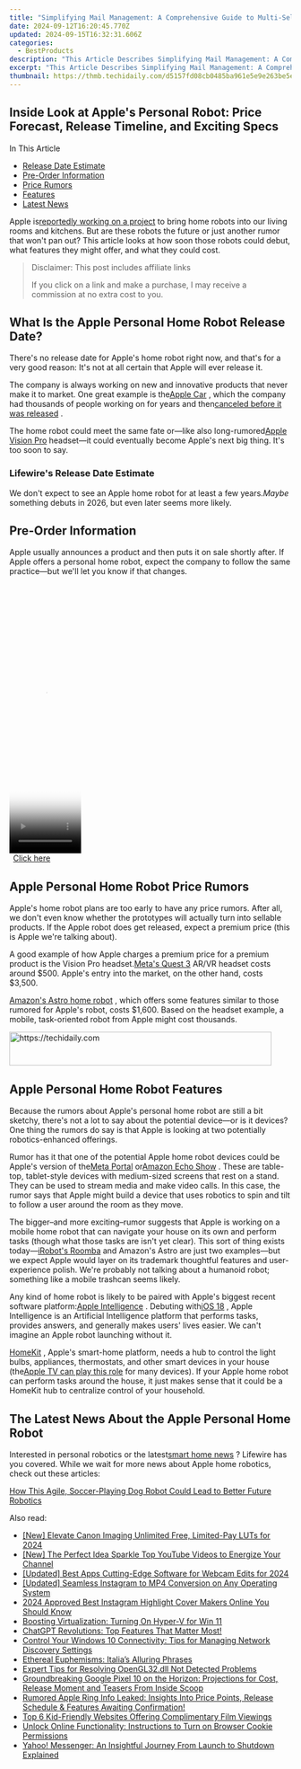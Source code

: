 ```yaml
---
title: "Simplifying Mail Management: A Comprehensive Guide to Multi-Selection in Google's Email Platform"
date: 2024-09-12T16:20:45.770Z
updated: 2024-09-15T16:32:31.606Z
categories:
  - BestProducts
description: "This Article Describes Simplifying Mail Management: A Comprehensive Guide to Multi-Selection in Google's Email Platform"
excerpt: "This Article Describes Simplifying Mail Management: A Comprehensive Guide to Multi-Selection in Google's Email Platform"
thumbnail: https://thmb.techidaily.com/d5157fd08cb0485ba961e5e9e263be5ee6676590cf3c102628e197e9ee7e9e16.jpg
---
```


## Inside Look at Apple's Personal Robot: Price Forecast, Release Timeline, and Exciting Specs

In This Article

* [Release Date Estimate](https://www.lifewire.com/#toc-what-is-the-apple-personal-home-robot-release-date)
* [Pre-Order Information](https://www.lifewire.com/#toc-pre-order-information)
* [Price Rumors](https://www.lifewire.com/#toc-apple-personal-home-robot-price-rumors)
* [Features](https://www.lifewire.com/#toc-apple-personal-home-robot-features)
* [Latest News](https://www.lifewire.com/#toc-the-latest-news-about-the-apple-personal-home-robot)

 Apple is[reportedly working on a project](https://www.bloomberg.com/news/articles/2024-04-03/apple-explores-home-robots-after-abandoning-car-efforts?embedded-checkout=true) to bring home robots into our living rooms and kitchens. But are these robots the future or just another rumor that won't pan out? This article looks at how soon those robots could debut, what features they might offer, and what they could cost.

>  Disclaimer: This post includes affiliate links
>
>  If you click on a link and make a purchase, I may receive a commission at no extra cost to you.
>

## What Is the Apple Personal Home Robot Release Date?

 There's no release date for Apple's home robot right now, and that's for a very good reason: It's not at all certain that Apple will ever release it.

 The company is always working on new and innovative products that never make it to market. One great example is the[Apple Car](https://www.lifewire.com/apple-car-5210313) , which the company had thousands of people working on for years and then[canceled before it was released](https://www.npr.org/2024/02/27/1234315814/apple-cancels-electric-car) .

 The home robot could meet the same fate or—like also long-rumored[Apple Vision Pro](https://www.lifewire.com/apple-vr-headset-news-and-rumors-6744818) headset—it could eventually become Apple's next big thing. It's too soon to say.

### Lifewire's Release Date Estimate

 We don't expect to see an Apple home robot for at least a few years._Maybe_ something debuts in 2026, but even later seems more likely.

## Pre-Order Information

 Apple usually announces a product and then puts it on sale shortly after. If Apple offers a personal home robot, expect the company to follow the same practice—but we'll let you know if that changes.

<!-- affiliate ads begin -->
<span id="1977032">
					<video width="128" height="480" style="cursor:pointer"
           poster="//a.impactradius-go.com/display-clicktoplayimage/1977032.png"
           onclick="if(!this.playClicked){this.play();this.setAttribute('controls',true);this.playClicked=true;}">
	   <source src="//a.impactradius-go.com/display-ad/22993-1977032">
	   <img src="//a.impactradius-go.com/display-clicktoplayimage/1977032.png" style="border: none; height: 100%; width: 100%; object-fit: contain">
	</video>
	<div style="width:80px;text-align:center"><a href="javascript:window.open(decodeURIComponent('https%3A%2F%2Fhomestyler.sjv.io%2Fc%2F5597632%2F1977032%2F22993'), '_blank');void(0);">Click here</a></div>
</span>
<img height="0" width="0" src="https://imp.pxf.io/i/5597632/1977032/22993" style="position:absolute;visibility:hidden;" border="0" />
<!-- affiliate ads end -->

## Apple Personal Home Robot Price Rumors

 Apple's home robot plans are too early to have any price rumors. After all, we don't even know whether the prototypes will actually turn into sellable products. If the Apple robot does get released, expect a premium price (this is Apple we're talking about).

 A good example of how Apple charges a premium price for a premium product is the Vision Pro headset.[Meta's Quest 3](https://www.lifewire.com/meta-quest-3-vr-headset-7975896) AR/VR headset costs around $500\. Apple's entry into the market, on the other hand, costs $3,500.

[Amazon's Astro home robot](https://www.lifewire.com/amazon-introduces-astro-a-new-robot-assistant-5203324) , which offers some features similar to those rumored for Apple's robot, costs $1,600\. Based on the headset example, a mobile, task-oriented robot from Apple might cost thousands.

<!-- affiliate ads begin -->
<a href="https://aligracehair.sjv.io/c/5597632/2115920/19272" target="_top" id="2115920">
  <img src="//a.impactradius-go.com/display-ad/19272-2115920" border="0" alt="https://techidaily.com" width="468" height="60"/>
</a>
<img height="0" width="0" src="https://aligracehair.sjv.io/i/5597632/2115920/19272" style="position:absolute;visibility:hidden;" border="0" />
<!-- affiliate ads end -->

## Apple Personal Home Robot Features

 Because the rumors about Apple's personal home robot are still a bit sketchy, there's not a lot to say about the potential device—or is it devices? One thing the rumors do say is that Apple is looking at two potentially robotics-enhanced offerings.

 Rumor has it that one of the potential Apple home robot devices could be Apple's version of the[Meta Portal](https://www.lifewire.com/what-is-facebook-portal-4571310) or[Amazon Echo Show](https://www.lifewire.com/what-is-the-amazon-echo-show-4150180) . These are table-top, tablet-style devices with medium-sized screens that rest on a stand. They can be used to stream media and make video calls. In this case, the rumor says that Apple might build a device that uses robotics to spin and tilt to follow a user around the room as they move.

 The bigger–and more exciting–rumor suggests that Apple is working on a mobile home robot that can navigate your house on its own and perform tasks (though what those tasks are isn't yet clear). This sort of thing exists today—[iRobot's Roomba](https://www.lifewire.com/what-is-a-roomba-5185461) and Amazon's Astro are just two examples—but we expect Apple would layer on its trademark thoughtful features and user-experience polish. We're probably not talking about a humanoid robot; something like a mobile trashcan seems likely.

 Any kind of home robot is likely to be paired with Apple's biggest recent software platform:[Apple Intelligence](https://www.lifewire.com/what-is-apple-gpt-7571221) . Debuting with[iOS 18](https://www.lifewire.com/ios-18-8552216) , Apple Intelligence is an Artificial Intelligence platform that performs tasks, provides answers, and generally makes users' lives easier. We can't imagine an Apple robot launching without it.

[HomeKit](https://www.lifewire.com/everything-you-need-to-know-about-apple-homekit-4066771) , Apple's smart-home platform, needs a hub to control the light bulbs, appliances, thermostats, and other smart devices in your house (the[Apple TV can play this role](https://www.lifewire.com/apple-tv-4k-2021-review-5215743) for many devices). If your Apple home robot can perform tasks around the house, it just makes sense that it could be a HomeKit hub to centralize control of your household.  

## The Latest News About the Apple Personal Home Robot

 Interested in personal robotics or the latest[smart home news](https://www.lifewire.com/smart-home-connected-life-news-4797031) ? Lifewire has you covered. While we wait for more news about Apple home robotics, check out these articles:

[How This Agile, Soccer-Playing Dog Robot Could Lead to Better Future Robotics](https://www.lifewire.com/how-this-agile-soccer-playing-dog-robot-could-lead-to-better-future-robotics-7376298)

<ins class="adsbygoogle"
     style="display:block"
     data-ad-format="autorelaxed"
     data-ad-client="ca-pub-7571918770474297"
     data-ad-slot="1223367746"></ins>

<ins class="adsbygoogle"
     style="display:block"
     data-ad-client="ca-pub-7571918770474297"
     data-ad-slot="8358498916"
     data-ad-format="auto"
     data-full-width-responsive="true"></ins>

<span class="atpl-alsoreadstyle">Also read:</span>
<div><ul>
<li><a href="https://fox-access.techidaily.com/new-elevate-canon-imaging-unlimited-free-limited-pay-luts-for-2024/"><u>[New] Elevate Canon Imaging Unlimited Free, Limited-Pay LUTs for 2024</u></a></li>
<li><a href="https://youtube-docs.techidaily.com/he-perfect-idea-sparkle-top-youtube-videos-to-energize-your-channel/"><u>[New] The Perfect Idea Sparkle Top YouTube Videos to Energize Your Channel</u></a></li>
<li><a href="https://video-screen-grab.techidaily.com/updated-best-apps-cutting-edge-software-for-webcam-edits-for-2024/"><u>[Updated] Best Apps Cutting-Edge Software for Webcam Edits for 2024</u></a></li>
<li><a href="https://instagram-videos.techidaily.com/updated-seamless-instagram-to-mp4-conversion-on-any-operating-system/"><u>[Updated] Seamless Instagram to MP4 Conversion on Any Operating System</u></a></li>
<li><a href="https://instagram-video-recordings.techidaily.com/2024-approved-best-instagram-highlight-cover-makers-online-you-should-know/"><u>2024 Approved Best Instagram Highlight Cover Makers Online You Should Know</u></a></li>
<li><a href="https://win11-tips.techidaily.com/boosting-virtualization-turning-on-hyper-v-for-win-11/"><u>Boosting Virtualization: Turning On Hyper-V for Win 11</u></a></li>
<li><a href="https://tech-hub.techidaily.com/chatgpt-revolutions-top-features-that-matter-most/"><u>ChatGPT Revolutions: Top Features That Matter Most!</u></a></li>
<li><a href="https://techno-recovery.techidaily.com/control-your-windows-10-connectivity-tips-for-managing-network-discovery-settings/"><u>Control Your Windows 10 Connectivity: Tips for Managing Network Discovery Settings</u></a></li>
<li><a href="https://mondly-stories.techidaily.com/ethereal-euphemisms-italias-alluring-phrases/"><u>Ethereal Euphemisms: Italia’s Alluring Phrases</u></a></li>
<li><a href="https://techno-recovery.techidaily.com/expert-tips-for-resolving-opengl32dll-not-detected-problems/"><u>Expert Tips for Resolving OpenGL32.dll Not Detected Problems</u></a></li>
<li><a href="https://techno-recovery.techidaily.com/groundbreaking-google-pixel-10-on-the-horizon-projections-for-cost-release-moment-and-teasers-from-inside-scoop/"><u>Groundbreaking Google Pixel 10 on the Horizon: Projections for Cost, Release Moment and Teasers From Inside Scoop</u></a></li>
<li><a href="https://techno-recovery.techidaily.com/rumored-apple-ring-info-leaked-insights-into-price-points-release-schedule-and-features-awaiting-confirmation/"><u>Rumored Apple Ring Info Leaked: Insights Into Price Points, Release Schedule & Features Awaiting Confirmation!</u></a></li>
<li><a href="https://techno-recovery.techidaily.com/top-6-kid-friendly-websites-offering-complimentary-film-viewings/"><u>Top 6 Kid-Friendly Websites Offering Complimentary Film Viewings</u></a></li>
<li><a href="https://techno-recovery.techidaily.com/unlock-online-functionality-instructions-to-turn-on-browser-cookie-permissions/"><u>Unlock Online Functionality: Instructions to Turn on Browser Cookie Permissions</u></a></li>
<li><a href="https://techno-recovery.techidaily.com/yahoo-messenger-an-insightful-journey-from-launch-to-shutdown-explained/"><u>Yahoo! Messenger: An Insightful Journey From Launch to Shutdown Explained</u></a></li>
</ul></div>

